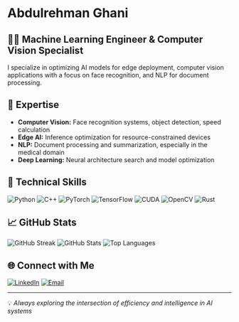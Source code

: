 # Abdulrehman Ghani

## 👨‍💻 Machine Learning Engineer & Computer Vision Specialist

I specialize in optimizing AI models for edge deployment, computer vision applications with a focus on face recognition, and NLP for document processing.

## 🔭 Expertise

- **Computer Vision:** Face recognition systems, object detection, speed calculation
- **Edge AI:** Inference optimization for resource-constrained devices
- **NLP:** Document processing and summarization, especially in the medical domain
- **Deep Learning:** Neural architecture search and model optimization

## 🚀 Technical Skills

![Python](https://img.shields.io/badge/Python-3776AB?style=for-the-badge&logo=python&logoColor=white)
![C++](https://img.shields.io/badge/C++-00599C?style=for-the-badge&logo=cplusplus&logoColor=white)
![PyTorch](https://img.shields.io/badge/PyTorch-EE4C2C?style=for-the-badge&logo=pytorch&logoColor=white)
![TensorFlow](https://img.shields.io/badge/TensorFlow-FF6F00?style=for-the-badge&logo=tensorflow&logoColor=white)
![CUDA](https://img.shields.io/badge/CUDA-76B900?style=for-the-badge&logo=nvidia&logoColor=white)
![OpenCV](https://img.shields.io/badge/OpenCV-5C3EE8?style=for-the-badge&logo=opencv&logoColor=white)
![Rust](https://img.shields.io/badge/Rust-000000?style=for-the-badge&logo=rust&logoColor=white)

## 📈 GitHub Stats

![GitHub Streak](https://github-readme-streak-stats.herokuapp.com/?user=Abdulrehmanghani&theme=radical)
![GitHub Stats](https://github-readme-stats.vercel.app/api?username=Abdulrehmanghani&show_icons=true&theme=radical&include_all_commits=true)
![Top Languages](https://github-readme-stats.vercel.app/api/top-langs/?username=Abdulrehmanghani&layout=compact&theme=radical&count_weight=1&size_weight=0)

## 🌐 Connect with Me

[![LinkedIn](https://img.shields.io/badge/LinkedIn-0077B5?style=for-the-badge&logo=linkedin&logoColor=white)](https://www.linkedin.com/in/abdulrehman197/)
[![Email](https://img.shields.io/badge/Email-D14836?style=for-the-badge&logo=gmail&logoColor=white)](gmail:abdulrehmanghani197@gmail.com)

---

💡 *Always exploring the intersection of efficiency and intelligence in AI systems*
